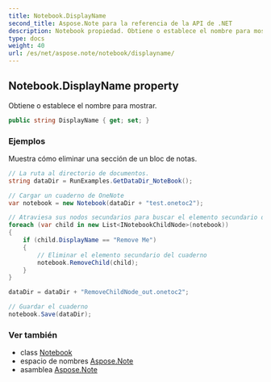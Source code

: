 ```yaml
---
title: Notebook.DisplayName
second_title: Aspose.Note para la referencia de la API de .NET
description: Notebook propiedad. Obtiene o establece el nombre para mostrar.
type: docs
weight: 40
url: /es/net/aspose.note/notebook/displayname/
---
```

## Notebook.DisplayName property

Obtiene o establece el nombre para mostrar.

```csharp
public string DisplayName { get; set; }
```

### Ejemplos

Muestra cómo eliminar una sección de un bloc de notas.

```csharp
// La ruta al directorio de documentos.
string dataDir = RunExamples.GetDataDir_NoteBook();

// Cargar un cuaderno de OneNote
var notebook = new Notebook(dataDir + "test.onetoc2");

// Atraviesa sus nodos secundarios para buscar el elemento secundario deseado
foreach (var child in new List<INotebookChildNode>(notebook))
{
    if (child.DisplayName == "Remove Me")
    {
        // Eliminar el elemento secundario del cuaderno
        notebook.RemoveChild(child);
    }
}

dataDir = dataDir + "RemoveChildNode_out.onetoc2";

// Guardar el cuaderno
notebook.Save(dataDir);
```

### Ver también

* class [Notebook](../)
* espacio de nombres [Aspose.Note](../../notebook/)
* asamblea [Aspose.Note](../../../)



